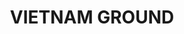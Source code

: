 ---
title: "VIETNAM GROUND"
price: "TBA"
desc: "Opis nije dostupan"
img_path: "/assets/img/A.MIG-2109.jpg"
brand: AMMO
available: true
cat: "dioramas"
subcat: "ACRYLIC MUD (250 mL. jars)"
subsubcat: "SS"
---